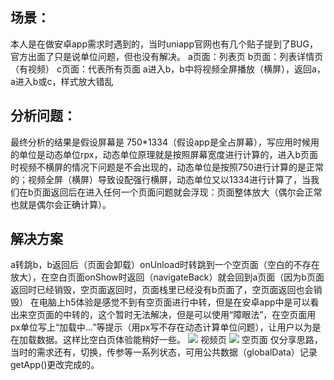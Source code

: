 ## 场景：
本人是在做安卓app需求时遇到的，当时uniapp官网也有几个贴子提到了BUG，官方出面了只是说单位问题，但也没有解决。
a页面：列表页
b页面：列表详情页（有视频）
c页面：代表所有页面
a进入b，b中将视频全屏播放（横屏），返回a，a进入b或c，样式放大错乱
## 分析问题：
最终分析的结果是假设屏幕是 750*1334（假设app是全占屏幕），写应用时候用的单位是动态单位rpx，动态单位原理就是按照屏幕宽度进行计算的，进入b页面时视频不横屏的情况下问题是不会出现的，动态单位是按照750进行计算的是正常的；视频全屏（横屏）导致设配强行横屏，动态单位又以1334进行计算了，当我们在b页面返回后在进入任何一个页面问题就会浮现：页面整体放大（偶尔会正常也就是偶尔会正确计算）。
## 解决方案
a转跳b，b返回后（页面会卸载）onUnload时转跳到一个空页面（空白的不存在放大），在空白页面onShow时返回（navigateBack）就会回到a页面（因为b页面返回时已经销毁，空页面返回时，页面栈里已经没有b页面了，空页面返回也会销毁）
在电脑上h5体验是感觉不到有空页面进行中转，但是在安卓app中是可以看出来空页面的中转的，这个暂时无法解决，但是可以使用“障眼法”，在空页面用px单位写上“加载中…”等提示（用px写不存在动态计算单位问题），让用户以为是在加载数据。这样比空白页体验能稍好一些。
![](https://cdn.nlark.com/yuque/0/2021/png/2779910/1628825688393-ec4db3ee-194d-498c-8611-b209875fe5ea.png#clientId=u750e22bb-04ce-4&from=paste&id=ua3295ec0&originHeight=181&originWidth=350&originalType=url&ratio=1&rotation=0&showTitle=false&status=done&style=none&taskId=u8971a900-624f-4dcc-9f04-578bb4fa43c&title=)
视频页
![](https://cdn.nlark.com/yuque/0/2021/png/2779910/1628825688656-38a6c700-d1eb-4bd6-bab1-c4af7a199bea.png#clientId=u750e22bb-04ce-4&from=paste&id=u08ed592c&originHeight=131&originWidth=303&originalType=url&ratio=1&rotation=0&showTitle=false&status=done&style=none&taskId=ud150b253-e698-4926-a9bd-e9895410210&title=)
空页面
仅分享思路，当时的需求还有，切换，传参等一系列状态，可用公共数据（globalData）记录getApp()更改完成的。
